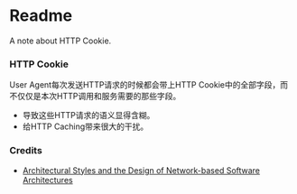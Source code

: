 # Readme
A note about HTTP Cookie.

### HTTP Cookie

User Agent每次发送HTTP请求的时候都会带上HTTP Cookie中的全部字段，而不仅仅是本次HTTP调用和服务需要的那些字段。
- 导致这些HTTP请求的语义显得含糊。
- 给HTTP Caching带来很大的干扰。

### Credits
- [Architectural Styles and the Design of Network-based Software Architectures](https://ics.uci.edu/~fielding/pubs/dissertation/top.htm)
